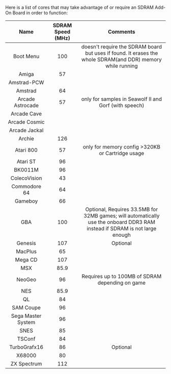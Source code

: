Here is a list of cores that may take advantage of or require an SDRAM Add-On Board in order to function:

| Name | SDRAM Speed (MHz) | Comments |
|:---:|:---:|:---:|
| Boot Menu | 100 | doesn't require the SDRAM board but uses if found. It erases the whole SDRAM(and DDR) memory while running |
| Amiga | 57 |
| Amstrad-PCW | |
| Amstrad | 64 |
| Arcade Astrocade | 57 | only for samples in Seawolf II and Gorf (with speech)
| Arcade Cave | | 
| Arcade Cosmic | | 
| Arcade Jackal | | 
| Archie | 126 |
| Atari 800 | 57 | only for memory config >320KB or Cartridge usage
| Atari ST | 96 |
| BK0011M | 96 |
| ColecoVision | 43 |
| Commodore 64 | 64 |
| Gameboy | 66 |
| GBA | 100 | Optional, Requires 33.5MB for 32MB games; will automatically use the onboard DDR3 RAM instead if SDRAM is not large enough
| Genesis | 107 | Optional
| MacPlus | 65 |
| Mega CD | 107 |
| MSX | 85.9 |
| NeoGeo | 96 | Requires up to 100MB of SDRAM depending on game
| NES | 85.9 |
| QL | 84 |
| SAM Coupe | 96 |
| Sega Master System | 96 |
| SNES | 85 |
| TSConf | 84 |
| TurboGrafx16 | 86 | Optional
| X68000 | 80 |
| ZX Spectrum | 112 |
